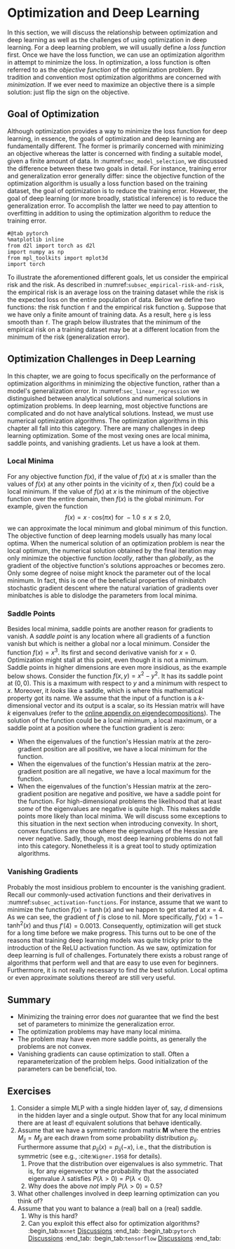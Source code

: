 # Optimization and Deep Learning
In this section, we will discuss the relationship between optimization and deep learning as well as the challenges of using optimization in deep learning.
For a deep learning problem, we will usually define a *loss function* first. Once we have the loss function, we can use an optimization algorithm in attempt to minimize the loss.
In optimization, a loss function is often referred to as the *objective function* of the optimization problem. By tradition and convention most optimization algorithms are concerned with *minimization*. If we ever need to maximize an objective there is a simple solution: just flip the sign on the objective.
## Goal of Optimization
Although optimization provides a way to minimize the loss function for deep
learning, in essence, the goals of optimization and deep learning are
fundamentally different.
The former is primarily concerned with minimizing an
objective whereas the latter is concerned with finding a suitable model, given a
finite amount of data.
In :numref:`sec_model_selection`,
we discussed the difference between these two goals in detail.
For instance,
training error and generalization error generally differ: since the objective
function of the optimization algorithm is usually a loss function based on the
training dataset, the goal of optimization is to reduce the training error.
However, the goal of deep learning (or more broadly, statistical inference) is to
reduce the generalization error.
To accomplish the latter we need to pay
attention to overfitting in addition to using the optimization algorithm to
reduce the training error.
```{.python .input}
#@tab pytorch
%matplotlib inline
from d2l import torch as d2l
import numpy as np
from mpl_toolkits import mplot3d
import torch
```
To illustrate the aforementioned different goals,
let us consider 
the empirical risk and the risk. 
As described
in :numref:`subsec_empirical-risk-and-risk`,
the empirical risk
is an average loss
on the training dataset
while the risk is the expected loss 
on the entire population of data.
Below we define two functions:
the risk function `f`
and the empirical risk function `g`.
Suppose that we have only a finite amount of training data.
As a result, here `g` is less smooth than `f`.
The graph below illustrates that the minimum of the empirical risk on a training dataset may be at a different location from the minimum of the risk (generalization error).
## Optimization Challenges in Deep Learning
In this chapter, we are going to focus specifically on the performance of optimization algorithms in minimizing the objective function, rather than a
model's generalization error. 
In :numref:`sec_linear_regression`
we distinguished between analytical solutions and numerical solutions in
optimization problems. 
In deep learning, most objective functions are
complicated and do not have analytical solutions. Instead, we must use numerical
optimization algorithms. 
The optimization algorithms in this chapter
all fall into this
category.
There are many challenges in deep learning optimization. Some of the most vexing ones are local minima, saddle points, and vanishing gradients. 
Let us have a look at them.
### Local Minima
For any objective function $f(x)$,
if the value of $f(x)$ at $x$ is smaller than the values of $f(x)$ at any other points in the vicinity of $x$, then $f(x)$ could be a local minimum.
If the value of $f(x)$ at $x$ is the minimum of the objective function over the entire domain,
then $f(x)$ is the global minimum.
For example, given the function
$$f(x) = x \cdot \text{cos}(\pi x) \text{ for } -1.0 \leq x \leq 2.0,$$
we can approximate the local minimum and global minimum of this function.
The objective function of deep learning models usually has many local optima. 
When the numerical solution of an optimization problem is near the local optimum, the numerical solution obtained by the final iteration may only minimize the objective function *locally*, rather than *globally*, as the gradient of the objective function's solutions approaches or becomes zero. 
Only some degree of noise might knock the parameter out of the local minimum. In fact, this is one of the beneficial properties of
minibatch stochastic gradient descent where the natural variation of gradients over minibatches is able to dislodge the parameters from local minima.
### Saddle Points
Besides local minima, saddle points are another reason for gradients to vanish. A *saddle point* is any location where all gradients of a function vanish but which is neither a global nor a local minimum. 
Consider the function $f(x) = x^3$. Its first and second derivative vanish for $x=0$. Optimization might stall at this point, even though it is not a minimum.
Saddle points in higher dimensions are even more insidious, as the example below shows. Consider the function $f(x, y) = x^2 - y^2$. It has its saddle point at $(0, 0)$. This is a maximum with respect to $y$ and a minimum with respect to $x$. Moreover, it *looks* like a saddle, which is where this mathematical property got its name.
We assume that the input of a function is a $k$-dimensional vector and its
output is a scalar, so its Hessian matrix will have $k$ eigenvalues
(refer to the [online appendix on eigendecompositions](https://d2l.ai/chapter_appendix-mathematics-for-deep-learning/eigendecomposition.html)).
The solution of the
function could be a local minimum, a local maximum, or a saddle point at a
position where the function gradient is zero:
* When the eigenvalues of the function's Hessian matrix at the zero-gradient position are all positive, we have a local minimum for the function.
* When the eigenvalues of the function's Hessian matrix at the zero-gradient position are all negative, we have a local maximum for the function.
* When the eigenvalues of the function's Hessian matrix at the zero-gradient position are negative and positive, we have a saddle point for the function.
For high-dimensional problems the likelihood that at least *some* of the eigenvalues are negative is quite high. This makes saddle points more likely than local minima. We will discuss some exceptions to this situation in the next section when introducing convexity. In short, convex functions are those where the eigenvalues of the Hessian are never negative. Sadly, though, most deep learning problems do not fall into this category. Nonetheless it is a great tool to study optimization algorithms.
### Vanishing Gradients
Probably the most insidious problem to encounter is the vanishing gradient.
Recall our commonly-used activation functions and their derivatives in :numref:`subsec_activation-functions`.
For instance, assume that we want to minimize the function $f(x) = \tanh(x)$ and we happen to get started at $x = 4$. As we can see, the gradient of $f$ is close to nil.
More specifically, $f'(x) = 1 - \tanh^2(x)$ and thus $f'(4) = 0.0013$.
Consequently, optimization will get stuck for a long time before we make progress. This turns out to be one of the reasons that training deep learning models was quite tricky prior to the introduction of the ReLU activation function.
As we saw, optimization for deep learning is full of challenges. Fortunately there exists a robust range of algorithms that perform well and that are easy to use even for beginners. Furthermore, it is not really necessary to find *the* best solution. Local optima or even approximate solutions thereof are still very useful.
## Summary
* Minimizing the training error does *not* guarantee that we find the best set of parameters to minimize the generalization error.
* The optimization problems may have many local minima.
* The problem may have even more saddle points, as generally the problems are not convex.
* Vanishing gradients can cause optimization to stall. Often a reparameterization of the problem helps. Good initialization of the parameters can be beneficial, too.
## Exercises
1. Consider a simple MLP with a single hidden layer of, say, $d$ dimensions in the hidden layer and a single output. Show that for any local minimum there are at least $d!$ equivalent solutions that behave identically.
1. Assume that we have a symmetric random matrix $\mathbf{M}$ where the entries
   $M_{ij} = M_{ji}$ are each drawn from some probability distribution
   $p_{ij}$. Furthermore assume that $p_{ij}(x) = p_{ij}(-x)$, i.e., that the
   distribution is symmetric (see e.g., :cite:`Wigner.1958` for details).
    1. Prove that the distribution over eigenvalues is also symmetric. That is, for any eigenvector $\mathbf{v}$ the probability that the associated eigenvalue $\lambda$ satisfies $P(\lambda > 0) = P(\lambda < 0)$.
    1. Why does the above *not* imply $P(\lambda > 0) = 0.5$?
1. What other challenges involved in deep learning optimization can you think of?
1. Assume that you want to balance a (real) ball on a (real) saddle.
    1. Why is this hard?
    1. Can you exploit this effect also for optimization algorithms?
:begin_tab:`mxnet`
[Discussions](https://discuss.d2l.ai/t/349)
:end_tab:
:begin_tab:`pytorch`
[Discussions](https://discuss.d2l.ai/t/487)
:end_tab:
:begin_tab:`tensorflow`
[Discussions](https://discuss.d2l.ai/t/489)
:end_tab: